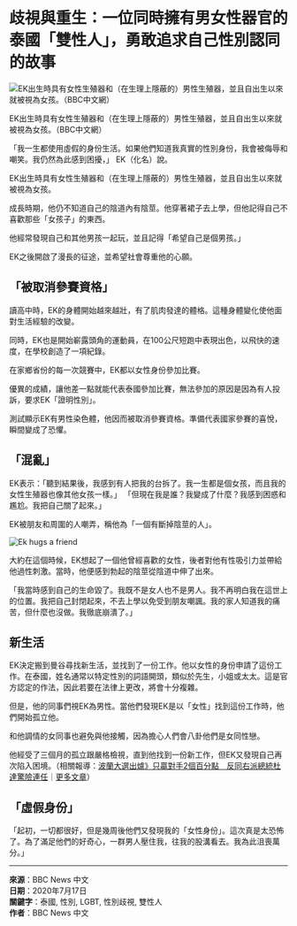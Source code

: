 # 歧視與重生：一位同時擁有男女性器官的泰國「雙性人」，勇敢追求自己性別認同的故事

![EK出生時具有女性生殖器和（在生理上隱蔽的）男性生殖器，並且自出生以來就被視為女孩。（BBC中文網）](https://image.cache.storm.mg/styles/smg-800x533-fp/s3/media/image/2020/07/17/20200717-054013_U1085_M625487_8821.jpg?itok=NWipggcJ)

EK出生時具有女性生殖器和（在生理上隱蔽的）男性生殖器，並且自出生以來就被視為女孩。（BBC中文網）

「我一生都使用虛假的身份生活。如果他們知道我真實的性別身份，我會被侮辱和嘲笑。我仍然為此感到困擾，」 EK（化名）說。

EK出生時具有女性生殖器和（在生理上隱蔽的）男性生殖器，並且自出生以來就被視為女孩。

成長時期，他仍不知道自己的陰道內有陰莖。他穿著裙子去上學，但他記得自己不喜歡那些「女孩子」的東西。

他經常發現自己和其他男孩一起玩，並且記得「希望自己是個男孩。」

EK之後開啟了漫長的征途，並希望社會尊重他的心願。

## 「被取消參賽資格」

讀高中時，EK的身體開始越來越壯，有了肌肉發達的體格。這種身體變化使他面對生活經驗的改變。

同時，EK也是開始嶄露頭角的運動員，在100公尺短跑中表現出色，以飛快的速度，在學校創造了一項紀錄。

在家鄉省份的每一次競賽中，EK都以女性身份參加比賽。

優異的成績，讓他差一點就能代表泰國參加比賽，無法參加的原因是因為有人投訴，要求EK「證明性別」。

測試顯示EK有男性染色體，他因而被取消參賽資格。準備代表國家參賽的喜悅，瞬間變成了恐懼。

## 「混亂」

EK表示：「聽到結果後，我感到有人把我的台拆了。我一生都是個女孩，而且我的女性生殖器也像其他女孩一樣。」 「但現在我是誰？我變成了什麼？我感到困惑和尷尬。我把自己關了起來。」

EK被朋友和周圍的人嘲弄，稱他為「一個有斷掉陰莖的人」。

![Ek hugs a friend](https://c.files.bbci.co.uk/1C90/production/_113121370_intersex4.jpg)

大約在這個時候，EK想起了一個他曾經喜歡的女性，後者對他有性吸引力並帶給他過性刺激。當時，他便感到勃起的陰莖從陰道中伸了出來。

「我當時感到自己的生命毀了。我既不是女人也不是男人。我不再明白我在這世上的位置。我把自己封閉起來，不去上學以免受到朋友嘲諷。我的家人知道我的痛苦，但什麼也沒做。我徹底崩潰了。」

## 新生活

EK決定搬到曼谷尋找新生活，並找到了一份工作。他以女性的身份申請了這份工作。在泰國，姓名通常以特定性別的詞語開頭，類似於先生，小姐或太太。這是官方認定的作法，因此若要在法律上更改，將會十分複雜。

但是，他的同事們視EK為男性。當他們發現EK是以「女性」找到這份工作時，他們開始孤立他。

和他調情的女同事也避免與他接觸，因為擔心人們會八卦他們是女同性戀。

他經受了三個月的孤立跟嚴格檢視，直到他找到一份新工作，但EK又發現自己再次陷入困境。（相關報導：[波蘭大選出爐》只贏對手2個百分點　反同右派總統杜達驚險連任](/article/2848530)｜[更多文章](javascript:void\(0\);)）

## 「虛假身份」

「起初，一切都很好，但是幾周後他們又發現我的「女性身份」。這次真是太恐怖了。為了滿足他們的好奇心，一群男人壓住我，往我的股溝看去。我為此沮喪萬分。」

---

**來源**：BBC News 中文  
**日期**：2020年7月17日  
**關鍵字**：泰國, 性別, LGBT, 性別歧視, 雙性人  
**作者**：BBC News 中文
<!-- tcd_original_link https://www.storm.mg/article/2861423 -->
